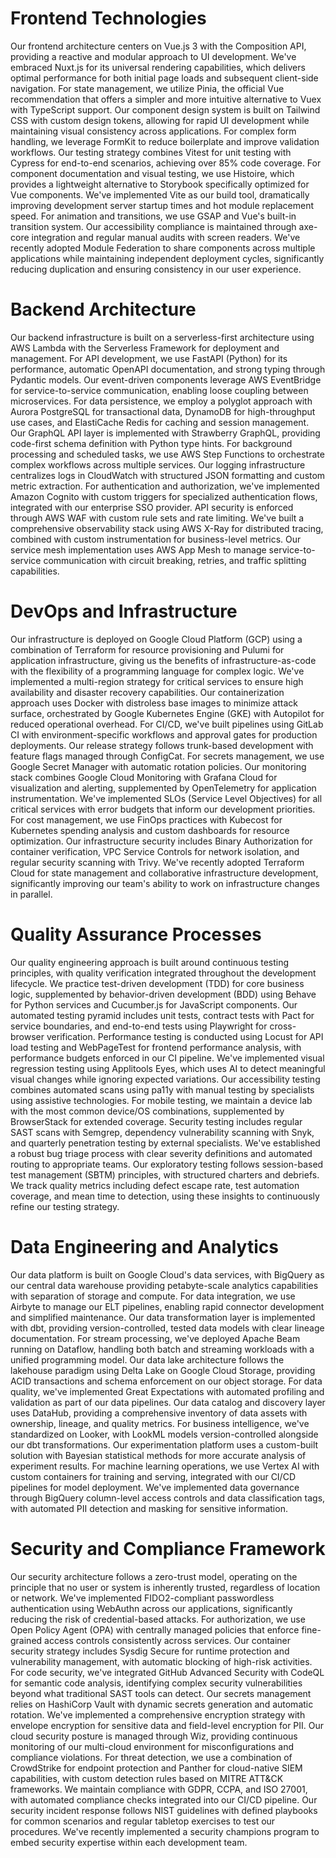 # Frontend Technologies

Our frontend architecture centers on Vue.js 3 with the Composition API, providing a reactive and modular approach to UI development. We've embraced Nuxt.js for its universal rendering capabilities, which delivers optimal performance for both initial page loads and subsequent client-side navigation. For state management, we utilize Pinia, the official Vue recommendation that offers a simpler and more intuitive alternative to Vuex with TypeScript support. Our component design system is built on Tailwind CSS with custom design tokens, allowing for rapid UI development while maintaining visual consistency across applications. For complex form handling, we leverage FormKit to reduce boilerplate and improve validation workflows. Our testing strategy combines Vitest for unit testing with Cypress for end-to-end scenarios, achieving over 85% code coverage. For component documentation and visual testing, we use Histoire, which provides a lightweight alternative to Storybook specifically optimized for Vue components. We've implemented Vite as our build tool, dramatically improving development server startup times and hot module replacement speed. For animation and transitions, we use GSAP and Vue's built-in transition system. Our accessibility compliance is maintained through axe-core integration and regular manual audits with screen readers. We've recently adopted Module Federation to share components across multiple applications while maintaining independent deployment cycles, significantly reducing duplication and ensuring consistency in our user experience.

# Backend Architecture

Our backend infrastructure is built on a serverless-first architecture using AWS Lambda with the Serverless Framework for deployment and management. For API development, we use FastAPI (Python) for its performance, automatic OpenAPI documentation, and strong typing through Pydantic models. Our event-driven components leverage AWS EventBridge for service-to-service communication, enabling loose coupling between microservices. For data persistence, we employ a polyglot approach with Aurora PostgreSQL for transactional data, DynamoDB for high-throughput use cases, and ElastiCache Redis for caching and session management. Our GraphQL API layer is implemented with Strawberry GraphQL, providing code-first schema definition with Python type hints. For background processing and scheduled tasks, we use AWS Step Functions to orchestrate complex workflows across multiple services. Our logging infrastructure centralizes logs in CloudWatch with structured JSON formatting and custom metric extraction. For authentication and authorization, we've implemented Amazon Cognito with custom triggers for specialized authentication flows, integrated with our enterprise SSO provider. API security is enforced through AWS WAF with custom rule sets and rate limiting. We've built a comprehensive observability stack using AWS X-Ray for distributed tracing, combined with custom instrumentation for business-level metrics. Our service mesh implementation uses AWS App Mesh to manage service-to-service communication with circuit breaking, retries, and traffic splitting capabilities.

# DevOps and Infrastructure

Our infrastructure is deployed on Google Cloud Platform (GCP) using a combination of Terraform for resource provisioning and Pulumi for application infrastructure, giving us the benefits of infrastructure-as-code with the flexibility of a programming language for complex logic. We've implemented a multi-region strategy for critical services to ensure high availability and disaster recovery capabilities. Our containerization approach uses Docker with distroless base images to minimize attack surface, orchestrated by Google Kubernetes Engine (GKE) with Autopilot for reduced operational overhead. For CI/CD, we've built pipelines using GitLab CI with environment-specific workflows and approval gates for production deployments. Our release strategy follows trunk-based development with feature flags managed through ConfigCat. For secrets management, we use Google Secret Manager with automatic rotation policies. Our monitoring stack combines Google Cloud Monitoring with Grafana Cloud for visualization and alerting, supplemented by OpenTelemetry for application instrumentation. We've implemented SLOs (Service Level Objectives) for all critical services with error budgets that inform our development priorities. For cost management, we use FinOps practices with Kubecost for Kubernetes spending analysis and custom dashboards for resource optimization. Our infrastructure security includes Binary Authorization for container verification, VPC Service Controls for network isolation, and regular security scanning with Trivy. We've recently adopted Terraform Cloud for state management and collaborative infrastructure development, significantly improving our team's ability to work on infrastructure changes in parallel.

# Quality Assurance Processes

Our quality engineering approach is built around continuous testing principles, with quality verification integrated throughout the development lifecycle. We practice test-driven development (TDD) for core business logic, supplemented by behavior-driven development (BDD) using Behave for Python services and Cucumber.js for JavaScript components. Our automated testing pyramid includes unit tests, contract tests with Pact for service boundaries, and end-to-end tests using Playwright for cross-browser verification. Performance testing is conducted using Locust for API load testing and WebPageTest for frontend performance analysis, with performance budgets enforced in our CI pipeline. We've implemented visual regression testing using Applitools Eyes, which uses AI to detect meaningful visual changes while ignoring expected variations. Our accessibility testing combines automated scans using pa11y with manual testing by specialists using assistive technologies. For mobile testing, we maintain a device lab with the most common device/OS combinations, supplemented by BrowserStack for extended coverage. Security testing includes regular SAST scans with Semgrep, dependency vulnerability scanning with Snyk, and quarterly penetration testing by external specialists. We've established a robust bug triage process with clear severity definitions and automated routing to appropriate teams. Our exploratory testing follows session-based test management (SBTM) principles, with structured charters and debriefs. We track quality metrics including defect escape rate, test automation coverage, and mean time to detection, using these insights to continuously refine our testing strategy.

# Data Engineering and Analytics

Our data platform is built on Google Cloud's data services, with BigQuery as our central data warehouse providing petabyte-scale analytics capabilities with separation of storage and compute. For data integration, we use Airbyte to manage our ELT pipelines, enabling rapid connector development and simplified maintenance. Our data transformation layer is implemented with dbt, providing version-controlled, tested data models with clear lineage documentation. For stream processing, we've deployed Apache Beam running on Dataflow, handling both batch and streaming workloads with a unified programming model. Our data lake architecture follows the lakehouse paradigm using Delta Lake on Google Cloud Storage, providing ACID transactions and schema enforcement on our object storage. For data quality, we've implemented Great Expectations with automated profiling and validation as part of our data pipelines. Our data catalog and discovery layer uses DataHub, providing a comprehensive inventory of data assets with ownership, lineage, and quality metrics. For business intelligence, we've standardized on Looker, with LookML models version-controlled alongside our dbt transformations. Our experimentation platform uses a custom-built solution with Bayesian statistical methods for more accurate analysis of experiment results. For machine learning operations, we use Vertex AI with custom containers for training and serving, integrated with our CI/CD pipelines for model deployment. We've implemented data governance through BigQuery column-level access controls and data classification tags, with automated PII detection and masking for sensitive information.

# Security and Compliance Framework

Our security architecture follows a zero-trust model, operating on the principle that no user or system is inherently trusted, regardless of location or network. We've implemented FIDO2-compliant passwordless authentication using WebAuthn across our applications, significantly reducing the risk of credential-based attacks. For authorization, we use Open Policy Agent (OPA) with centrally managed policies that enforce fine-grained access controls consistently across services. Our container security strategy includes Sysdig Secure for runtime protection and vulnerability management, with automatic blocking of high-risk activities. For code security, we've integrated GitHub Advanced Security with CodeQL for semantic code analysis, identifying complex security vulnerabilities beyond what traditional SAST tools can detect. Our secrets management relies on HashiCorp Vault with dynamic secrets generation and automatic rotation. We've implemented a comprehensive encryption strategy with envelope encryption for sensitive data and field-level encryption for PII. Our cloud security posture is managed through Wiz, providing continuous monitoring of our multi-cloud environment for misconfigurations and compliance violations. For threat detection, we use a combination of CrowdStrike for endpoint protection and Panther for cloud-native SIEM capabilities, with custom detection rules based on MITRE ATT&CK frameworks. We maintain compliance with GDPR, CCPA, and ISO 27001, with automated compliance checks integrated into our CI/CD pipeline. Our security incident response follows NIST guidelines with defined playbooks for common scenarios and regular tabletop exercises to test our procedures. We've recently implemented a security champions program to embed security expertise within each development team.
